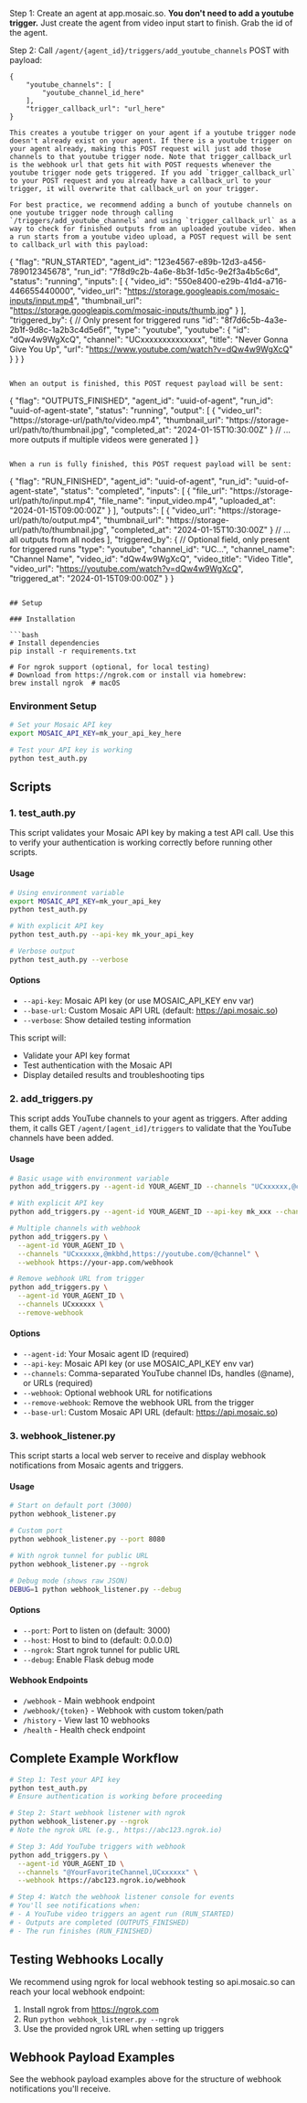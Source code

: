 Step 1: Create an agent at app.mosaic.so. **You don't need to add a youtube trigger.** Just create the agent from video input start to finish. Grab the id of the agent.

Step 2: Call `/agent/{agent_id}/triggers/add_youtube_channels` POST with payload:

```
{
    "youtube_channels": [
        "youtube_channel_id_here"
    ],
    "trigger_callback_url": "url_here"
}

This creates a youtube trigger on your agent if a youtube trigger node doesn't already exist on your agent. If there is a youtube trigger on your agent already, making this POST request will just add those channels to that youtube trigger node. Note that trigger_callback_url is the webhook url that gets hit with POST requests whenever the youtube trigger node gets triggered. If you add `trigger_callback_url` to your POST request and you already have a callback_url to your trigger, it will overwrite that callback_url on your trigger.

For best practice, we recommend adding a bunch of youtube channels on one youtube trigger node through calling `/triggers/add_youtube_channels` and using `trigger_callback_url` as a way to check for finished outputs from an uploaded youtube video. When a run starts from a youtube video upload, a POST request will be sent to callback_url with this payload:

```
{
  "flag": "RUN_STARTED",
  "agent_id": "123e4567-e89b-12d3-a456-789012345678",
  "run_id": "7f8d9c2b-4a6e-8b3f-1d5c-9e2f3a4b5c6d",
  "status": "running",
  "inputs": [
    {
      "video_id": "550e8400-e29b-41d4-a716-446655440000",
      "video_url": "https://storage.googleapis.com/mosaic-inputs/input.mp4",
      "thumbnail_url": "https://storage.googleapis.com/mosaic-inputs/thumb.jpg"
    }
  ],
  "triggered_by": {  // Only present for triggered runs
    "id": "8f7d6c5b-4a3e-2b1f-9d8c-1a2b3c4d5e6f",
    "type": "youtube",
    "youtube": {
      "id": "dQw4w9WgXcQ",
      "channel": "UCxxxxxxxxxxxxxx",
      "title": "Never Gonna Give You Up",
      "url": "https://www.youtube.com/watch?v=dQw4w9WgXcQ"
    }
  }
}
```

When an output is finished, this POST request payload will be sent:

```
{
  "flag": "OUTPUTS_FINISHED",
  "agent_id": "uuid-of-agent",
  "run_id": "uuid-of-agent-state",
  "status": "running",
  "output": [
    {
      "video_url": "https://storage-url/path/to/video.mp4",
      "thumbnail_url": "https://storage-url/path/to/thumbnail.jpg",
      "completed_at": "2024-01-15T10:30:00Z"
    }
    // ... more outputs if multiple videos were generated
  ]
}
```

When a run is fully finished, this POST request payload will be sent:

```
{
  "flag": "RUN_FINISHED",
  "agent_id": "uuid-of-agent",
  "run_id": "uuid-of-agent-state",
  "status": "completed",
  "inputs": [
    {
      "file_url": "https://storage-url/path/to/input.mp4",
      "file_name": "input_video.mp4",
      "uploaded_at": "2024-01-15T09:00:00Z"
    }
  ],
  "outputs": [
    {
      "video_url": "https://storage-url/path/to/output.mp4",
      "thumbnail_url": "https://storage-url/path/to/thumbnail.jpg",
      "completed_at": "2024-01-15T10:30:00Z"
    }
    // ... all outputs from all nodes
  ],
  "triggered_by": {  // Optional field, only present for triggered runs
    "type": "youtube",
    "channel_id": "UC...",
    "channel_name": "Channel Name",
    "video_id": "dQw4w9WgXcQ",
    "video_title": "Video Title",
    "video_url": "https://youtube.com/watch?v=dQw4w9WgXcQ",
    "triggered_at": "2024-01-15T09:00:00Z"
  }
}
```

## Setup

### Installation

```bash
# Install dependencies
pip install -r requirements.txt

# For ngrok support (optional, for local testing)
# Download from https://ngrok.com or install via homebrew:
brew install ngrok  # macOS
```

### Environment Setup

```bash
# Set your Mosaic API key
export MOSAIC_API_KEY=mk_your_api_key_here

# Test your API key is working
python test_auth.py
```

## Scripts

### 1. test_auth.py

This script validates your Mosaic API key by making a test API call. Use this to verify your authentication is working correctly before running other scripts.

#### Usage

```bash
# Using environment variable
export MOSAIC_API_KEY=mk_your_api_key
python test_auth.py

# With explicit API key
python test_auth.py --api-key mk_your_api_key

# Verbose output
python test_auth.py --verbose
```

#### Options

- `--api-key`: Mosaic API key (or use MOSAIC_API_KEY env var)
- `--base-url`: Custom Mosaic API URL (default: https://api.mosaic.so)
- `--verbose`: Show detailed testing information

This script will:
- Validate your API key format
- Test authentication with the Mosaic API
- Display detailed results and troubleshooting tips

### 2. add_triggers.py

This script adds YouTube channels to your agent as triggers. After adding them, it calls GET `/agent/[agent_id]/triggers` to validate that the YouTube channels have been added.

#### Usage

```bash
# Basic usage with environment variable
python add_triggers.py --agent-id YOUR_AGENT_ID --channels "UCxxxxxx,@channelname"

# With explicit API key
python add_triggers.py --agent-id YOUR_AGENT_ID --api-key mk_xxx --channels UCxxxxxx

# Multiple channels with webhook
python add_triggers.py \
  --agent-id YOUR_AGENT_ID \
  --channels "UCxxxxxx,@mkbhd,https://youtube.com/@channel" \
  --webhook https://your-app.com/webhook

# Remove webhook URL from trigger
python add_triggers.py \
  --agent-id YOUR_AGENT_ID \
  --channels UCxxxxxx \
  --remove-webhook
```

#### Options

- `--agent-id`: Your Mosaic agent ID (required)
- `--api-key`: Mosaic API key (or use MOSAIC_API_KEY env var)
- `--channels`: Comma-separated YouTube channel IDs, handles (@name), or URLs (required)
- `--webhook`: Optional webhook URL for notifications
- `--remove-webhook`: Remove the webhook URL from the trigger
- `--base-url`: Custom Mosaic API URL (default: https://api.mosaic.so)

### 3. webhook_listener.py

This script starts a local web server to receive and display webhook notifications from Mosaic agents and triggers.

#### Usage

```bash
# Start on default port (3000)
python webhook_listener.py

# Custom port
python webhook_listener.py --port 8080

# With ngrok tunnel for public URL
python webhook_listener.py --ngrok

# Debug mode (shows raw JSON)
DEBUG=1 python webhook_listener.py --debug
```

#### Options

- `--port`: Port to listen on (default: 3000)
- `--host`: Host to bind to (default: 0.0.0.0)
- `--ngrok`: Start ngrok tunnel for public URL
- `--debug`: Enable Flask debug mode

#### Webhook Endpoints

- `/webhook` - Main webhook endpoint
- `/webhook/{token}` - Webhook with custom token/path
- `/history` - View last 10 webhooks
- `/health` - Health check endpoint

## Complete Example Workflow

```bash
# Step 1: Test your API key
python test_auth.py
# Ensure authentication is working before proceeding

# Step 2: Start webhook listener with ngrok
python webhook_listener.py --ngrok
# Note the ngrok URL (e.g., https://abc123.ngrok.io)

# Step 3: Add YouTube triggers with webhook
python add_triggers.py \
  --agent-id YOUR_AGENT_ID \
  --channels "@YourFavoriteChannel,UCxxxxxx" \
  --webhook https://abc123.ngrok.io/webhook

# Step 4: Watch the webhook listener console for events
# You'll see notifications when:
# - A YouTube video triggers an agent run (RUN_STARTED)
# - Outputs are completed (OUTPUTS_FINISHED)
# - The run finishes (RUN_FINISHED)
```

## Testing Webhooks Locally

We recommend using ngrok for local webhook testing so api.mosaic.so can reach your local webhook endpoint:

1. Install ngrok from https://ngrok.com
2. Run `python webhook_listener.py --ngrok`
3. Use the provided ngrok URL when setting up triggers

## Webhook Payload Examples

See the webhook payload examples above for the structure of webhook notifications you'll receive.